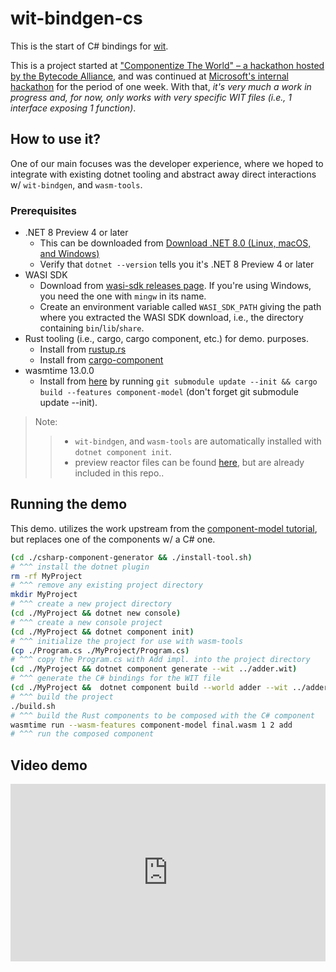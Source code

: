 # wit-bindgen-cs

This is the start of C# bindings for [wit](https://github.com/bytecodealliance/wit).

This is a project started at ["Componentize The World" – a hackathon hosted by the Bytecode Alliance](https://www.eventbrite.com/e/bytecode-alliance-componentize-the-world-tickets-681895717447), and was continued at [Microsoft's internal hackathon](https://hackbox.microsoft.com/hackathons/hackathon2023/project/52132) for the period of one week. With that, *it's very much a work in progress and, for now, only works with very specific WIT files (i.e., 1 interface exposing 1 function)*.

## How to use it?

One of our main focuses was the developer experience, where we hoped to integrate with existing dotnet tooling and abstract away direct interactions w/ `wit-bindgen`, and `wasm-tools`.

### Prerequisites

- .NET 8 Preview 4 or later
    - This can be downloaded from [Download .NET 8.0 (Linux, macOS, and Windows)](https://dotnet.microsoft.com/en-us/download/dotnet/8.0)
    - Verify that `dotnet --version` tells you it's .NET 8 Preview 4 or later
- WASI SDK
    - Download from [wasi-sdk releases page](https://github.com/WebAssembly/wasi-sdk/releases). If you're using Windows, you need the one with `mingw` in its name.
    - Create an environment variable called `WASI_SDK_PATH` giving the path where you extracted the WASI SDK download, i.e., the directory containing `bin`/`lib`/`share`.
- Rust tooling (i.e., cargo, cargo component, etc.) for demo. purposes.
    - Install from [rustup.rs](https://rustup.rs/)
    - Install from [cargo-component](https://github.com/bytecodealliance/cargo-component.git)
- wasmtime 13.0.0
    - Install from [here](https://github.com/bytecodealliance/wasmtime/commit/134dddc) by running `git submodule update --init && cargo build --features component-model` (don't forget git submodule update --init).


> Note: 
>> - `wit-bindgen`, and `wasm-tools` are automatically installed with `dotnet component init`.
>> - preview reactor files can be found [here](https://github.com/bytecodealliance/cargo-component/commit/822308cd2cd87cae6c766983d5619b17898f6dbc), but are already included in this repo..

## Running the demo

This demo. utilizes the work upstream from the [component-model tutorial](https://github.com/bytecodealliance/component-docs/tree/main/component-model/examples/tutorial), but replaces one of the components w/ a C# one.

```sh
(cd ./csharp-component-generator && ./install-tool.sh)
# ^^^ install the dotnet plugin
rm -rf MyProject
# ^^^ remove any existing project directory
mkdir MyProject
# ^^^ create a new project directory
(cd ./MyProject && dotnet new console)
# ^^^ create a new console project
(cd ./MyProject && dotnet component init)
# ^^^ initialize the project for use with wasm-tools
(cp ./Program.cs ./MyProject/Program.cs)
# ^^^ copy the Program.cs with Add impl. into the project directory
(cd ./MyProject && dotnet component generate --wit ../adder.wit)
# ^^^ generate the C# bindings for the WIT file
(cd ./MyProject &&  dotnet component build --world adder --wit ../adder.wit --preview ../wasi_snapshot_preview1.reactor.wasm)
# ^^^ build the project
./build.sh
# ^^^ build the Rust components to be composed with the C# component
wasmtime run --wasm-features component-model final.wasm 1 2 add
# ^^^ run the composed component
```

## Video demo

<div style="width:100%;height:0px;position:relative;padding-bottom:56.250%;"><iframe src="https://streamable.com/e/i6f0vl" frameborder="0" width="100%" height="100%" allowfullscreen style="width:100%;height:100%;position:absolute;left:0px;top:0px;overflow:hidden;"></iframe></div>